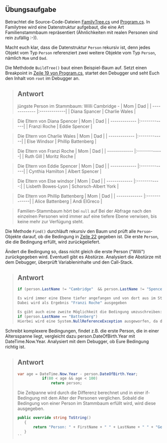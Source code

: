 ## Übungsaufgabe

Betrachtet die Source-Code-Dateien 
[FamilyTree.cs](FamilyTree.cs) und 
[Program.cs](Program.cs). In Familytree wird eine Datenstruktur aufgebaut,
die eine Art Familienstammbaum repräsentiert (Ähnlichkeiten mit realen Personen sind rein zufällig :-)).

Macht euch klar, dass die Datenstruktur `Person` rekursiv ist, denn jedes Objekt vom Typ `Person` referenziert
zwei weitere Objekte vom Typ `Person`, nämlich `Mom` und `Dad`. 

Die Methdode `BuildTree()` baut einen Beispiel-Baum auf. Setzt einen Breakpoint in [Zeile 19 von Program.cs](Program.cs#L19),
startet den Debugger und seht Euch den Inhalt von `root` im Debugger an.

> ## Antwort
> jüngste Person im Stammbaum: Willi Cambridge -
>| Mom        | Dad           |
>| ------------- |:-------------|
>| Diana Spancer     | Charlie Wales |

> Die Eltern von Diana Spencer
>| Mom        | Dad           |
>| ------------- |:-------------|
>| Franzi Roche    | Eddie Spencer |

> Die Eltern von Charlie Wales
>| Mom        | Dad           |
>| ------------- |:-------------|
>| Else Windsor   | Phillip Battenberg |

> Die Eltern von Franzi Roche
>| Mom        | Dad           |
>| ------------- |:-------------|
>| Ruth Gill   | Moritz Roche |

> Die Eltern von Eddie Spencer
>| Mom        | Dad           |
>| ------------- |:-------------|
>| Cynthia Hamilton   | Albert Spencer |

> Die Eltern von Else windsor
>| Mom        | Dad           |
>| ------------- |:------------:|
>| Lisbeth Bowes-Lyon  | Schorsch-Albert York |

> Die Eltern von Phillip Battenberg
>| Mom        | Dad           |
>| ------------- |:-------------|
>| Alice Battenberg  | Andi ElGreco |

>Familien-Stammbaum hört bei `null` auf
>Bei der Abfrage nach den einzelnen Personen wird immer auf eine tiefere Ebene verwisen, bis keine mehr zur Verfügung steht.

Die Methode `Find()` durchläuft rekursiv den Baum und prüft alle `Person`-Objekte darauf, ob die Bedingung in 
[Zeile 22](FamilyTree.cs#L22) gegeben ist. Die erste `Person`, die die Bedingung erfüllt, wird zurückgeliefert.

Ändert die Bedingung so, dass nicht gleich die erste Person ("Willi") zurückgegeben wird. Eventuell gibt es Abstürze.
Analysiert die Abstürze mit dem Debugger, überprüft Variableninhalte und den Call-Stack.

> ## Antwort
>```C#
>if (person.LastName != "Cambridge"  && person.LastName != "Spencer")
>
>Es wird immer eine Ebene tiefer angefangen und von dort aus im Stammbaum bis `null` "runterverwiesen"
>Dabei wird als Ergebnis "Franzi Roche" ausgegeben
>``` 
>```C#
>Es gibt auch eine zweite Möglichkeit die Bedingung umzuschreiben: 
>if (person.LastName == "Battenberg")
>Hierbei wird eine System.NullReferenceException ausgeworfen, da der Stammbaum Rekursiv durchlaufen wird und eine Übereinstimmung mit dem Namen "Battenberg" sucht. Dabei wird der Stammbaum mütterlicherseits durchsucht, wird nichts gefunden führ dies zu einer NullReferenceException.
>```

Schreibt komplexere Bedingungen, findet z.B. die erste Person, die in einer Altersspanne liegt, vergleicht dazu person.DateOfBirth.Year
mit DateTime.Now.Year. Analysiert mit dem Debugger, ob Eure Bedingung richtig ist. 

> ## Antwort
>```csharp
>var age = DateTime.Now.Year - person.DateOfBirth.Year;
>            if(80 < age && age < 100)
>                return person;
>```
>Die Zeitpanne wird durch die Differenz berechnet und in einer if-Bedingung mit dem Alter der Personen verglichen. Sobald die Bedingung von einer Person im Stammbaum erfüllt wird, wird diese ausgegeben.
>```csharp
>public override string ToString()
>    {
>        return "Person: " + FirstName + " " + LastName + " " + "Geburtstag: " + DateOfBirth;
>    }
>``





